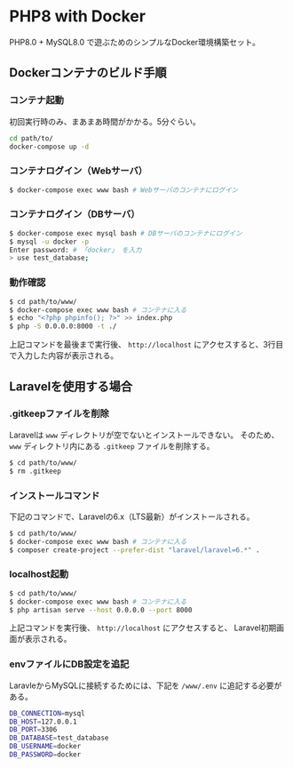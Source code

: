# PHP8 with Docker
PHP8.0 + MySQL8.0 で遊ぶためのシンプルなDocker環境構築セット。

## Dockerコンテナのビルド手順

### コンテナ起動
初回実行時のみ、まあまあ時間がかかる。5分ぐらい。
```sh
cd path/to/
docker-compose up -d
```

### コンテナログイン（Webサーバ）

```sh
$ docker-compose exec www bash # Webサーバのコンテナにログイン
```

### コンテナログイン（DBサーバ）

```sh
$ docker-compose exec mysql bash # DBサーバのコンテナにログイン
$ mysql -u docker -p
Enter password: # 「docker」 を入力
> use test_database;
```

### 動作確認
```sh
$ cd path/to/www/
$ docker-compose exec www bash # コンテナに入る
$ echo "<?php phpinfo(); ?>" >> index.php
$ php -S 0.0.0.0:8000 -t ./
```

上記コマンドを最後まで実行後、 `http://localhost` にアクセスすると、3行目で入力した内容が表示される。

## Laravelを使用する場合
### .gitkeepファイルを削除
Laravelは `www` ディレクトリが空でないとインストールできない。
そのため、 `www` ディレクトリ内にある `.gitkeep` ファイルを削除する。

```sh
$ cd path/to/www/
$ rm .gitkeep
```

### インストールコマンド
下記のコマンドで、Laravelの6.x（LTS最新）がインストールされる。

```sh
$ cd path/to/www/
$ docker-compose exec www bash # コンテナに入る
$ composer create-project --prefer-dist "laravel/laravel=6.*" .
```

### localhost起動
```sh
$ cd path/to/www/
$ docker-compose exec www bash # コンテナに入る
$ php artisan serve --host 0.0.0.0 --port 8000
```

上記コマンドを実行後、 `http://localhost` にアクセスすると、 Laravel初期画面が表示される。

### envファイルにDB設定を追記
LaravleからMySQLに接続するためには、下記を `/www/.env` に追記する必要がある。

```sh
DB_CONNECTION=mysql
DB_HOST=127.0.0.1
DB_PORT=3306
DB_DATABASE=test_database
DB_USERNAME=docker
DB_PASSWORD=docker
```
